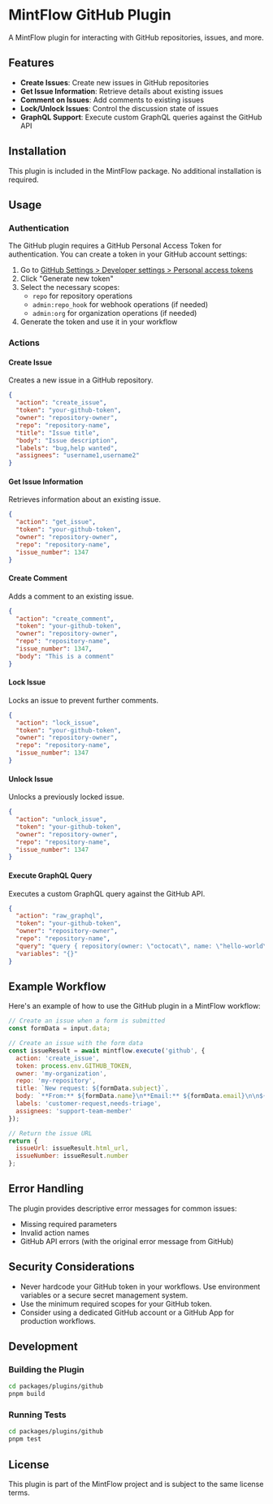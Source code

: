 # MintFlow GitHub Plugin

A MintFlow plugin for interacting with GitHub repositories, issues, and more.

## Features

- **Create Issues**: Create new issues in GitHub repositories
- **Get Issue Information**: Retrieve details about existing issues
- **Comment on Issues**: Add comments to existing issues
- **Lock/Unlock Issues**: Control the discussion state of issues
- **GraphQL Support**: Execute custom GraphQL queries against the GitHub API

## Installation

This plugin is included in the MintFlow package. No additional installation is required.

## Usage

### Authentication

The GitHub plugin requires a GitHub Personal Access Token for authentication. You can create a token in your GitHub account settings:

1. Go to [GitHub Settings > Developer settings > Personal access tokens](https://github.com/settings/tokens)
2. Click "Generate new token"
3. Select the necessary scopes:
   - `repo` for repository operations
   - `admin:repo_hook` for webhook operations (if needed)
   - `admin:org` for organization operations (if needed)
4. Generate the token and use it in your workflow

### Actions

#### Create Issue

Creates a new issue in a GitHub repository.

```json
{
  "action": "create_issue",
  "token": "your-github-token",
  "owner": "repository-owner",
  "repo": "repository-name",
  "title": "Issue title",
  "body": "Issue description",
  "labels": "bug,help wanted",
  "assignees": "username1,username2"
}
```

#### Get Issue Information

Retrieves information about an existing issue.

```json
{
  "action": "get_issue",
  "token": "your-github-token",
  "owner": "repository-owner",
  "repo": "repository-name",
  "issue_number": 1347
}
```

#### Create Comment

Adds a comment to an existing issue.

```json
{
  "action": "create_comment",
  "token": "your-github-token",
  "owner": "repository-owner",
  "repo": "repository-name",
  "issue_number": 1347,
  "body": "This is a comment"
}
```

#### Lock Issue

Locks an issue to prevent further comments.

```json
{
  "action": "lock_issue",
  "token": "your-github-token",
  "owner": "repository-owner",
  "repo": "repository-name",
  "issue_number": 1347
}
```

#### Unlock Issue

Unlocks a previously locked issue.

```json
{
  "action": "unlock_issue",
  "token": "your-github-token",
  "owner": "repository-owner",
  "repo": "repository-name",
  "issue_number": 1347
}
```

#### Execute GraphQL Query

Executes a custom GraphQL query against the GitHub API.

```json
{
  "action": "raw_graphql",
  "token": "your-github-token",
  "owner": "repository-owner",
  "repo": "repository-name",
  "query": "query { repository(owner: \"octocat\", name: \"hello-world\") { issues(first: 1) { nodes { id title body } } } }",
  "variables": "{}"
}
```

## Example Workflow

Here's an example of how to use the GitHub plugin in a MintFlow workflow:

```javascript
// Create an issue when a form is submitted
const formData = input.data;

// Create an issue with the form data
const issueResult = await mintflow.execute('github', {
  action: 'create_issue',
  token: process.env.GITHUB_TOKEN,
  owner: 'my-organization',
  repo: 'my-repository',
  title: `New request: ${formData.subject}`,
  body: `**From:** ${formData.name}\n**Email:** ${formData.email}\n\n${formData.message}`,
  labels: 'customer-request,needs-triage',
  assignees: 'support-team-member'
});

// Return the issue URL
return {
  issueUrl: issueResult.html_url,
  issueNumber: issueResult.number
};
```

## Error Handling

The plugin provides descriptive error messages for common issues:

- Missing required parameters
- Invalid action names
- GitHub API errors (with the original error message from GitHub)

## Security Considerations

- Never hardcode your GitHub token in your workflows. Use environment variables or a secure secret management system.
- Use the minimum required scopes for your GitHub token.
- Consider using a dedicated GitHub account or a GitHub App for production workflows.

## Development

### Building the Plugin

```bash
cd packages/plugins/github
pnpm build
```

### Running Tests

```bash
cd packages/plugins/github
pnpm test
```

## License

This plugin is part of the MintFlow project and is subject to the same license terms.
